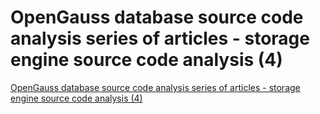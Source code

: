 # OpenGauss database source code analysis series of articles - storage engine source code analysis (4)
[OpenGauss database source code analysis series of articles - storage engine source code analysis (4)](https://aiwithcloud.com/2022/09/16/opengauss_database_source_code_analysis_series_of_articles___storage_engine_source_code_analysis_4/)